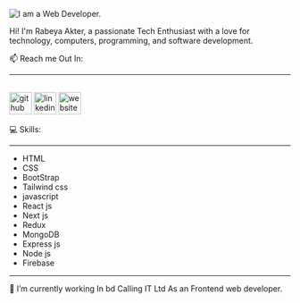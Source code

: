 
![I am a Web Developer.](https://media.licdn.com/dms/image/D5616AQEB7xbHyY3p5g/profile-displaybackgroundimage-shrink_350_1400/0/1702867975222?e=1708560000&v=beta&t=HZP7x-EDUrcHHAM6FwkVOywJVeclA6j2sqn020vRpaU)

Hi! I'm Rabeya Akter, a passionate Tech Enthusiast with a love for technology, computers, programming, and software development.

📫 Reach me Out In:
<br><hr><br>
[<img src='https://cdn.jsdelivr.net/npm/simple-icons@3.0.1/icons/github.svg' alt='github' height='40'>](https://github.com/RabeyaAkter78)  [<img src='https://cdn.jsdelivr.net/npm/simple-icons@3.0.1/icons/linkedin.svg' alt='linkedin' height='40'>](https://www.linkedin.com/in/https://www.linkedin.com/in/rabeya-akter-bb5921285//)  [<img src='https://cdn.jsdelivr.net/npm/simple-icons@3.0.1/icons/icloud.svg' alt='website' height='40'>](https://64c931f91813e2021b512329--developer-portfolio-of-rabeyaakter.netlify.app/)  


💻 Skills: <hr>
- HTML
- CSS
- BootStrap
- Tailwind css
- javascript
- React js
- Next js
- Redux
- MongoDB
- Express js
- Node js
- Firebase


<hr>
🔭 I’m currently working In bd Calling IT Ltd As an Frontend web developer. 

